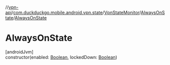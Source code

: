 //[vpn-api](../../../../index.md)/[com.duckduckgo.mobile.android.vpn.state](../../index.md)/[VpnStateMonitor](../index.md)/[AlwaysOnState](index.md)/[AlwaysOnState](-always-on-state.md)

# AlwaysOnState

[androidJvm]\
constructor(enabled: [Boolean](https://kotlinlang.org/api/latest/jvm/stdlib/kotlin/-boolean/index.html), lockedDown: [Boolean](https://kotlinlang.org/api/latest/jvm/stdlib/kotlin/-boolean/index.html))
